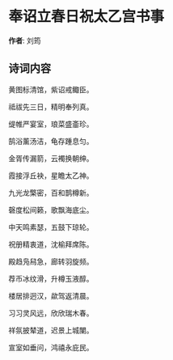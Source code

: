 # 奉诏立春日祝太乙宫书事

**作者**: 刘筠

## 诗词内容

黄图标清馆，紫诏戒鲰臣。

祗祓先三日，精明奉列真。

缇帷严宴室，琅菜盛齑珍。

鹄浴薰汤洁，龟存踵息匀。

金胥传漏箭，云襡换朝绅。

霞接浮丘袂，星瞻太乙神。

九光龙檠密，百和鹊樽新。

磬度松间籁，歌飘海底尘。

中天鸣素瑟，五鼓下琼轮。

祝册精衷道，沈榆拜席陈。

殿趋凫舄急，廊转羽旋频。

荐币冰纹滑，升樽玉液醇。

楼居排迥汉，歘驾返清晨。

习习灵风远，欣欣瑞木春。

祥氛披辇道，迟景上城闉。

宣室如垂问，鸿禧永庇民。

